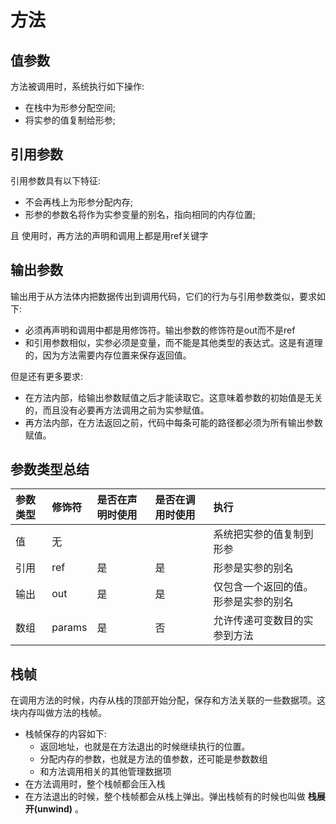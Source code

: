 # 方法
## 值参数
方法被调用时，系统执行如下操作:  
- 在栈中为形参分配空间;
- 将实参的值复制给形参;

## 引用参数
引用参数具有以下特征:  
- 不会再栈上为形参分配内存;
- 形参的参数名将作为实参变量的别名，指向相同的内存位置;  

且 使用时，再方法的声明和调用上都是用ref关键字  
## 输出参数
输出用于从方法体内把数据传出到调用代码，它们的行为与引用参数类似，要求如下:
- 必须再声明和调用中都是用修饰符。输出参数的修饰符是out而不是ref
- 和引用参数相似，实参必须是变量，而不能是其他类型的表达式。这是有道理的，因为方法需要内存位置来保存返回值。  

但是还有更多要求:
- 在方法内部，给输出参数赋值之后才能读取它。这意味着参数的初始值是无关的，而且没有必要再方法调用之前为实参赋值。  
- 再方法内部，在方法返回之前，代码中每条可能的路径都必须为所有输出参数赋值。  

## 参数类型总结
|参数类型|修饰符|是否在声明时使用|是否在调用时使用|执行|
|:--- |:---|:---|:---|:---|
|值|无|||系统把实参的值复制到形参|
|引用|ref|是|是|形参是实参的别名|
|输出|out|是|是|仅包含一个返回的值。形参是实参的别名|
|数组|params|是|否|允许传递可变数目的实参到方法|

## 栈帧
在调用方法的时候，内存从栈的顶部开始分配，保存和方法关联的一些数据项。这块内存叫做方法的栈帧。  
- 栈帧保存的内容如下:
  - 返回地址，也就是在方法退出的时候继续执行的位置。  
  - 分配内存的参数，也就是方法的值参数，还可能是参数数组
  - 和方法调用相关的其他管理数据项  
- 在方法调用时，整个栈帧都会压入栈  
- 在方法退出的时候，整个栈帧都会从栈上弹出。弹出栈帧有的时候也叫做 **栈展开(unwind)** 。  


